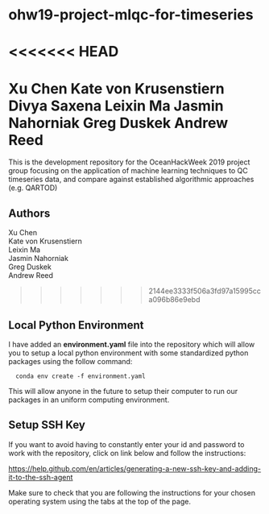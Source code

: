# ohw19-project-mlqc-for-timeseries
<<<<<<< HEAD
=======
  Xu Chen
Kate von Krusenstiern
Divya Saxena
Leixin Ma
Jasmin Nahorniak
Greg Duskek
Andrew Reed
=======
This is the development repository for the OceanHackWeek 2019 project group focusing on the application of machine learning techniques to QC timeseries data, and compare against established algorithmic approaches (e.g. QARTOD)

## Authors
Xu Chen<br>
Kate von Krusenstiern<br>
Leixin Ma<br>
Jasmin Nahorniak<br>
Greg Duskek<br>
Andrew Reed<br>
>>>>>>> 2144ee3333f506a3fd97a15995cca096b86e9ebd

## Local Python Environment
I have added an **environment.yaml** file into the repository which will allow you to setup a local python environment with some standardized python packages using the follow command:

      conda env create -f environment.yaml

This will allow anyone in the future to setup their computer to run our packages in an uniform computing environment.

## Setup SSH Key
If you want to avoid having to constantly enter your id and password to work with the repository, click on link below and follow the instructions:

  https://help.github.com/en/articles/generating-a-new-ssh-key-and-adding-it-to-the-ssh-agent

Make sure to check that you are following the instructions for your chosen operating system using the tabs at the top of the page.
